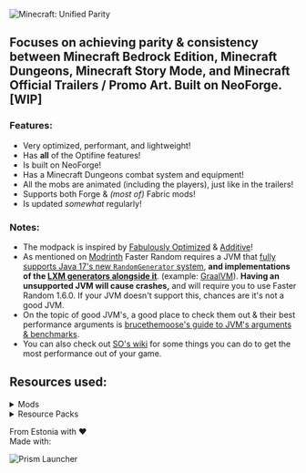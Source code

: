 ![Minecraft: Unified Parity](https://raw.githubusercontent.com/FantomTchi7/Modpacks/main/Unified%20Parity/minecraft_title.png)
## Focuses on achieving parity & consistency between Minecraft Bedrock Edition, Minecraft Dungeons, Minecraft Story Mode, and Minecraft Official Trailers / Promo Art. Built on NeoForge. [WIP]
### Features:
- Very optimized, performant, and lightweight!
- Has **all** of the Optifine features!
- Is built on NeoForge!
- Has a Minecraft Dungeons combat system and equipment!
- All the mobs are animated (including the players), just like in the trailers!
- Supports both Forge & *(most of)* Fabric mods!
- Is updated *somewhat* regularly!

### Notes:
- The modpack is inspired by [Fabulously Optimized](https://modrinth.com/modpack/fabulously-optimized) & [Additive](https://modrinth.com/modpack/additive)!
- As mentioned on [Modrinth](https://modrinth.com/mod/faster-random) Faster Random requires a JVM that [fully supports Java 17's new `RandomGenerator` system](https://gist.github.com/AnOpenSauceDev/36719f1ed2770fa0094d6be618b137e3), **and implementations of the [LXM generators alongside it](https://openjdk.org/jeps/356)**. (example: [GraalVM](https://www.graalvm.org/)). **Having an unsupported JVM will cause crashes,** and will require you to use Faster Random 1.6.0. If your JVM doesn't support this, chances are it's not a good JVM.
- On the topic of good JVM's, a good place to check them out & their best performance arguments is [brucethemoose's guide to JVM's arguments & benchmarks](https://github.com/brucethemoose/Minecraft-Performance-Flags-Benchmarks).
- You can also check out [SO's wiki](https://github.com/HyperSoop/Simply-Optimized/wiki/Post%E2%80%90install) for some things you can do to get the most performance out of your game.

## Resources used:

<details>
<summary>Mods</summary>
  
- [Necronomicon](https://modrinth.com/mod/P1Kv5EAO) by ElocinDev
- [Continuity](https://modrinth.com/mod/1IjD5062) by PepperCode1
- [MixinInHeaven](https://www.curseforge.com/projects/870903) by Team Potato
- [Chime](https://modrinth.com/mod/ubxU84eR) by Emi
- [Faster Random](https://modrinth.com/mod/RfFxanNh) by AnOpenSauceDev
- [Lazurite](https://modrinth.com/mod/TkC4Gtkt) by Su5eD
- [Jade](https://modrinth.com/mod/nvQzSEkH) by Snownee
- [BadOptimizations](https://modrinth.com/mod/g96Z4WVZ) by Thosea
- [FabricSkyBoxes](https://modrinth.com/mod/YBz7DOs8) by AMereBagatelle
- [Catalogue](https://www.curseforge.com/projects/459701) by MrCrayfish
- [Borderless Window](https://www.curseforge.com/projects/378979) by Nekeras
- [CIT Resewn](https://www.curseforge.com/projects/912099) by SHsuperCM, Asek3,Tfarcenim
- [Bobby Reforged](https://www.curseforge.com/projects/883502)
- [Cloth Config v10 API](https://modrinth.com/mod/9s6osm5g) by shedaniel
- [FastAnim](https://modrinth.com/mod/yHf7SALy) by Lunade
- [Canary](https://modrinth.com/mod/qa2H4BS9) by AbdElAziz
- [Noisium](https://modrinth.com/mod/KuNKN7d2) by Steveplays28
- [Log Begone](https://modrinth.com/mod/9ON3zv6e) by AzureDoomC, Bravarly
- [Capes](https://modrinth.com/mod/89Wsn8GD) by Cael
- [ServerCore](https://modrinth.com/mod/4WWQxlQP) by Wesley1808
- [Puzzles Lib](https://modrinth.com/mod/QAGBst4M) by Fuzs
- [Dynamic FPS](https://modrinth.com/mod/LQ3K71Q1) by juliand665 & LostLuma
- [Packet Fixer](https://modrinth.com/mod/c7m1mi73) by TonimatasDEV
- [Fast Workbench](https://www.curseforge.com/projects/288885) by Shadows_of_Fire
- [FabricSkyBoxes Interop](https://modrinth.com/mod/HpdHOPOp) by FlashyReese
- [Redirector](https://modrinth.com/mod/nzRWPE5v) by TeamPotato
- [Remove Reloading Screen](https://modrinth.com/mod/ZP7xHXtw) by dima_dencep
- [Fast Paintings](https://modrinth.com/mod/z3TzcquW) by MehVahdJukaar
- [Connector Extras](https://modrinth.com/mod/FYpiwiBR) by Su5eD
- [AnimaticaReforged](https://modrinth.com/mod/6ABF6Pv3) by TeamPotato
- [Chunky](https://modrinth.com/mod/fALzjamp) by pop4959
- [Ash API](https://modrinth.com/mod/Q8xUICr6) by Trikzon
- [Inventory Essentials](https://modrinth.com/mod/Boon8xwi) by BlayTheNinth
- [FastQuit](https://modrinth.com/mod/x1hIzbuY) by KingContaria
- [Better Mods Button](https://modrinth.com/mod/KUZAAwdD) by Fuzs
- [Not Enough Recipe Book](https://modrinth.com/mod/bQh7xzFq) by SSKirillSS
- [Enhanced Block Entities](https://modrinth.com/mod/OVuFYfre) by FoundationGames
- ['Slight' GUI Modifications](https://www.curseforge.com/projects/380393)
- [LazyDFU](https://modrinth.com/mod/hvFnDODi) by tuxed
- [Mobtimizations](https://modrinth.com/mod/Kbz7UydC) by Corosus
- [Paginated Advancements](https://modrinth.com/mod/pJogNFap) by DaFuqs
- [Model Gap Fix](https://modrinth.com/mod/QdG47OkI) by MehVahdJukaar
- [Get It Together, Drops!](https://modrinth.com/mod/T0OUgf8P) by bl4ckscor3
- [Sinytra Connector](https://modrinth.com/mod/connector) by Sinytra
- [NetherPortalFix](https://modrinth.com/mod/nPZr02ET) by BlayTheNinth
- [Jade Addons](https://modrinth.com/mod/xuDOzCLy) by Snownee
- [Roughly Enough Items (REI)](https://modrinth.com/mod/nfn13YXA) by shedaniel
- [FastFurnace](https://www.curseforge.com/projects/299540) by Shadows_of_Fire
- [Entity Model Features](https://modrinth.com/mod/4I1XuqiY) by Traben
- [Oculus](https://modrinth.com/mod/GchcoXML) by NanoLive, dima_dencep, coderbot, IMS212, Justsnoopy30, FoundationGames
- [Moonlight Library](https://modrinth.com/mod/twkfQtEc) by MehVahdJukaar
- [AttributeFix](https://modrinth.com/mod/lOOpEntO) by Darkhax
- [Entity Texture Features](https://modrinth.com/mod/BVzZfTc1) by Traben
- [Blur (Forge)](https://modrinth.com/mod/o4Wx4DUB) by dima_dencep, tterrag1098, Motschen, Pyrofab, backryun, byquanton
- [Fzzy Config](https://modrinth.com/mod/hYykXjDp) by fzzyhmstrs
- [OptiGUI](https://modrinth.com/mod/JuksLGBQ) by opekope2
- [Forgery](https://www.curseforge.com/projects/434087)
- [Soul fire'd](https://modrinth.com/mod/d6MhxwRo) by Crystal Spider
- [Video Tape](https://modrinth.com/mod/LVTZtqlk) by Velum
- [CraftingTweaks](https://modrinth.com/mod/DMu0oBKf) by BlayTheNinth
- [Not Enough Crashes](https://modrinth.com/mod/yM94ont6) by Fudge
- [ModernFix](https://modrinth.com/mod/nmDcB62a) by embeddedt
- [Memory Leak Fix](https://modrinth.com/mod/NRjRiSSD) by FX - PR0CESS
- [Accurate Block Placement](https://modrinth.com/mod/kzwxhsjp) by Clayborn, Flourick, KadTheHunter, schwar
- [Very Many Players](https://modrinth.com/mod/LlSMGYzF) by ishland
- [No Chat Reports](https://modrinth.com/mod/qQyHxfxd) by Aizistral
- [Icterine](https://modrinth.com/mod/7RvRWn6p) by Mephodio
- [Architectury](https://modrinth.com/mod/lhGA9TYQ) by shedaniel
- [Smooth Swapping](https://modrinth.com/mod/ydZic5r4) by Schauweg
- [Placebo](https://www.curseforge.com/projects/283644) by Shadows_of_Fire
- [Chat Heads](https://modrinth.com/mod/Wb5oqrBJ) by dzwdz, Fourmisain
- [Mouse Tweaks](https://modrinth.com/mod/aC3cM3Vq) by Ivan Molodetskikh (YaLTeR)
- [Camera Utils](https://modrinth.com/mod/rrwQMaWQ) by Max Henkel
- [Potacore](https://modrinth.com/mod/55ByH6In) by TeamPotato
- [Fast IP Ping](https://modrinth.com/mod/9mtu0sUO) by Fallen_Breath
- [Starlight](https://modrinth.com/mod/iRfIGC1s) by Spottedleaf
- [AppleSkin](https://modrinth.com/mod/EsAfCjCV) by squeek
- [Fabric Language Kotlin](https://modrinth.com/mod/Ha28R6CL) by FabricMC
- [Main Menu Credits](https://modrinth.com/mod/qJDfP7WN) by isXander
- [Transparent](https://modrinth.com/mod/zp4jb9oQ) by Trikzon
- [Brute force Rendering Culling](https://modrinth.com/mod/2wFaq89h) by RogoShum
- [Leave My Bars Alone](https://modrinth.com/mod/gK9mebQg) by Fuzs
- [RailOptimization](https://modrinth.com/mod/QSvN5pBU) by FX - PROCESS, EasterGhost
- [Ferrite Core](https://modrinth.com/mod/uXXizFIs) by malte0811
- [Suggestion Tweaker](https://modrinth.com/mod/MBLj38R0) by VelizarBG
- [Balm](https://modrinth.com/mod/MBAkmtvl) by BlayTheNinth
- [yosby](https://www.curseforge.com/projects/569868) by ElocinDev
- [Alternate Current](https://modrinth.com/mod/r0v8vy1s) by Space Walker
- [Forgified Fabric API](https://modrinth.com/mod/Aqlf1Shp) by FabricMC, Sinytra
- [Cull Less Leaves Reforged](https://modrinth.com/mod/qthuEuVy) by CCr4ft3r (this port), isXander (original fabric version)
- [Better Beds Reforged](https://modrinth.com/mod/better-beds-reforged) by shizotoaster, Motschen, TeamMidnightDust
- [Embeddium Extra](https://modrinth.com/mod/oY2B1pjg) by dima_dencep, FlashyReese
- [Saturn](https://modrinth.com/mod/2eT495vq) by AbdElAziz
- [Fast Suite](https://www.curseforge.com/projects/475117) by Shadows_of_Fire
- [Smooth Scrolling Refurbished](https://modrinth.com/mod/trr0scVt) by JustAlittleWolf
- [Embeddium](https://modrinth.com/mod/sk9rgfiA) by embeddedt
- [LambDynamicLights](https://modrinth.com/mod/yBW8D80W) by LambdAurora
- [Language Reload](https://modrinth.com/mod/uLbm7CG6) by Jerozgen
- [AchievementOptimizer](https://modrinth.com/mod/SvXrP8rT) by Big_Energy
- [Fastload-Reforged](https://modrinth.com/mod/kCpssoSb) by AbdElAziz
- [AI-Improvements](https://modrinth.com/mod/DSVgwcji) by BuiltBrokenModding
- [Client Tweaks](https://modrinth.com/mod/vPNqo58Q) by BlayTheNinth
- [Forge Config Screens](https://modrinth.com/mod/5WeWGLoJ) by Fuzs
- [Kotlin for Forge](https://modrinth.com/mod/kotlin-for-forge) by thedarkcolour
- [Fabrishot](https://modrinth.com/mod/3qsfQtE9) by ramidzkh
- [Smooth Boot (Reloaded)](https://modrinth.com/mod/z53V2L4P) by AbdElAziz
- [Polytone](https://modrinth.com/mod/3qAYkBMB) by MehVahdJukaar
- [EntityCulling](https://modrinth.com/mod/NNAgCjsB) by tr7zw
- [Particle Core](https://modrinth.com/mod/RSeLon5O) by fzzyhmstrs
- [More Chat History Reforged](https://modrinth.com/mod/wOIKNYYX) by shizotoaster, JackFred
- [CoroUtil](https://modrinth.com/mod/rLLJ1OZM) by Corosus
- [Tiny Item Animations](https://modrinth.com/mod/wMkevcSR) by Trivaxy
- [Let Me Despawn](https://modrinth.com/mod/vE2FN5qn) by frikinjay
- [ImmediatelyFast](https://modrinth.com/mod/5ZwdcRci) by RK_01
</details>

<details>
<summary>Resource Packs</summary>
  
- [Fast Better Grass](https://modrinth.com/resourcepack/fast-better-grass) by robotkoer
- [Chat Reporting Helper](https://modrinth.com/resourcepack/chat-reporting-helper) by robotkoer
- [Translations for Sodium](https://modrinth.com/resourcepack/translations-for-sodium) by robotkoer
- [Snowiest Snow](https://modrinth.com/resourcepack/snowiest-snow) by Andrew6rant
- [C4Music](https://modrinth.com/resourcepack/c4music) by MopsTMC
</details>

From Estonia with ❤\
Made with:

![Prism Launcher](https://raw.githubusercontent.com/PrismLauncher/PrismLauncher/develop/program_info/org.prismlauncher.PrismLauncher.logo-darkmode.svg)